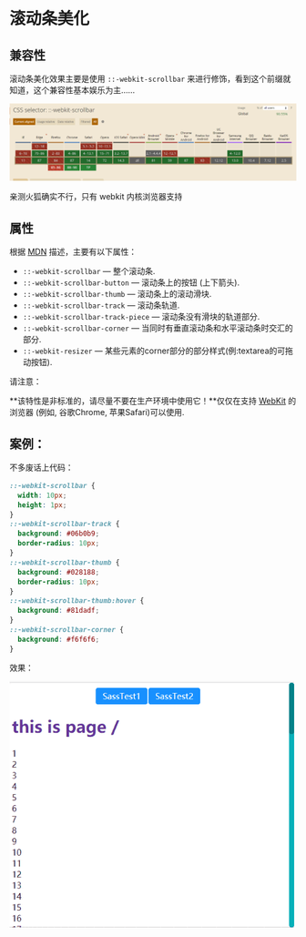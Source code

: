 # 滚动条美化

## 兼容性

滚动条美化效果主要是使用 `::-webkit-scrollbar` 来进行修饰，看到这个前缀就知道，这个兼容性基本娱乐为主……

<img src="./pic/006-scrollbar.png">

亲测火狐确实不行，只有 webkit 内核浏览器支持

## 属性

根据 [MDN](https://developer.mozilla.org/zh-CN/docs/Web/CSS/::-webkit-scrollbar) 描述，主要有以下属性：

- `::-webkit-scrollbar` — 整个滚动条.
- `::-webkit-scrollbar-button` — 滚动条上的按钮 (上下箭头).
- `::-webkit-scrollbar-thumb` — 滚动条上的滚动滑块.
- `::-webkit-scrollbar-track` — 滚动条轨道.
- `::-webkit-scrollbar-track-piece` — 滚动条没有滑块的轨道部分.
- `::-webkit-scrollbar-corner` — 当同时有垂直滚动条和水平滚动条时交汇的部分.
- `::-webkit-resizer` — 某些元素的corner部分的部分样式(例:textarea的可拖动按钮).

请注意：

**该特性是非标准的，请尽量不要在生产环境中使用它！**仅仅在支持 [WebKit](https://webkit.org/) 的浏览器 (例如, 谷歌Chrome, 苹果Safari)可以使用.

## 案例：

不多废话上代码：

```css
::-webkit-scrollbar {
  width: 10px;
  height: 1px;
}
::-webkit-scrollbar-track {
  background: #06b0b9;
  border-radius: 10px;
}
::-webkit-scrollbar-thumb {
  background: #028188;
  border-radius: 10px;
}
::-webkit-scrollbar-thumb:hover {
  background: #81dadf;
}
::-webkit-scrollbar-corner {
  background: #f6f6f6;
}
```

效果：

<img src="./pic/007-scroll.gif">